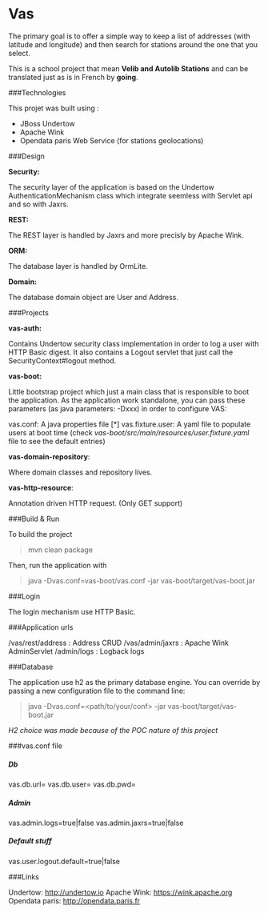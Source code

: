 # Vas

The primary goal is to offer a simple way to keep a list of addresses (with latitude and longitude) and then search for stations around 
the one that you select.

This is a school project that mean **Velib and Autolib Stations** and can be translated just as is in French by **going**.

###Technologies

This projet was built using :

* JBoss Undertow
* Apache Wink
* Opendata paris Web Service (for stations geolocations)

###Design

**Security:**

The security layer of the application is based on the Undertow AuthenticationMechanism class which integrate seemless with Servlet api and so with Jaxrs.

**REST:**

The REST layer is handled by Jaxrs and more precisly by Apache Wink.

**ORM:**

The database layer is handled by OrmLite.

**Domain:**

The database domain object are User and Address.

###Projects

**vas-auth:**

Contains Undertow security class implementation in order to log a user with HTTP Basic digest.
It also contains a Logout servlet that just call the SecurityContext#logout method.

**vas-boot:**

Little bootstrap project which just a main class that is responsible to boot the application.
As the application work standalone, you can pass these parameters (as java parameters: -Dxxx) in order to configure VAS:

vas.conf: A java properties file [*]
vas.fixture.user: A yaml file to populate users at boot time (check *vas-boot/src/main/resources/user.fixture.yaml* file to see the default entries)

**vas-domain-repository**:

Where domain classes and repository lives.

**vas-http-resource**:

Annotation driven HTTP request. (Only GET support) 

###Build & Run

To build the project

> mvn clean package

Then, run the application with

> java -Dvas.conf=vas-boot/vas.conf -jar vas-boot/target/vas-boot.jar


###Login

The login mechanism use HTTP Basic.

###Application urls

/vas/rest/address : Address CRUD
/vas/admin/jaxrs : Apache Wink AdminServlet
/admin/logs : Logback logs

###Database

The application use h2 as the primary database engine. You can override by passing a new configuration file to the command line:

> java -Dvas.conf=<path/to/your/conf> -jar vas-boot/target/vas-boot.jar

*H2 choice was made because of the POC nature of this project*

###vas.conf file

##### Db
vas.db.url=<jdbc url>
vas.db.user=<user>
vas.db.pwd=<password>

##### Admin
vas.admin.logs=true|false
vas.admin.jaxrs=true|false

##### Default stuff
vas.user.logout.default=true|false

###Links

Undertow: http://undertow.io
Apache Wink: https://wink.apache.org
Opendata paris: http://opendata.paris.fr

